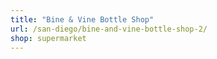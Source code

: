 ```yaml
---
title: "Bine & Vine Bottle Shop"
url: /san-diego/bine-and-vine-bottle-shop-2/
shop: supermarket
---
```

